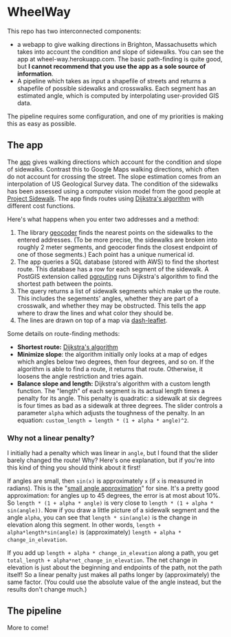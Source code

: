 # WheelWay

This repo has two interconnected components:

- a webapp to give walking directions in Brighton, Massachusetts which takes into account the condition and slope of sidewalks. You can see the app at wheel-way.herokuapp.com. The basic path-finding is quite good, but **I cannot recommend that you use the app as a sole source of information**.
- A pipeline which takes as input a shapefile of streets and returns a shapefile of possible sidewalks and crosswalks. Each segment has an estimated angle, which is computed by interpolating user-provided GIS data.

The pipeline requires some configuration, and one of my priorities is making this as easy as possible.

## The app

The [app](wheel-way.herokuapp.com) gives walking directions which account for the condition and slope of sidewalks. Contrast this to Google Maps walking directions, which often do not account for crossing the street.  The slope estimation comes from an interpolation of US Geological Survey data. The condition of the sidewalks has been assessed using a computer vision model from the good people at [Project Sidewalk](https://github.com/ProjectSidewalk/sidewalk-cv-assets19). The app finds routes using [Dijkstra's algorithm](https://en.wikipedia.org/wiki/Dijkstra%27s_algorithm) with different cost functions.

Here's what happens when you enter two addresses and a method:

1. The library [geocoder](https://geocoder.readthedocs.io/) finds the nearest points on the sidewalks to the entered addresses. (To be more precise, the sidewalks are broken into roughly 2 meter segments, and geocoder finds the closest endpoint of one of those segments.)  Each point has a unique numerical id.
2. The app queries a SQL database (stored with AWS) to find the shortest route. This database has a row for each segment of the sidewalk. A PostGIS extension called [pgrouting](https://github.com/pgRouting/pgrouting) runs Dijkstra's algorithm to find the shortest path between the points.
3. The query returns a list of sidewalk segments which make up the route. This includes the segements' angles, whether they are part of a crosswalk, and whether they may be obstructed. This tells the app where to draw the lines and what color they should be.
4. The lines are drawn on top of a map via [dash-leaflet](https://dash-leaflet.herokuapp.com/).

Some details on route-finding methods:
- **Shortest route:** [Dijkstra's algorithm](https://en.wikipedia.org/wiki/Dijkstra%27s_algorithm)
- **Minimize slope**: the algorithm initially only looks at a map of edges which angles below two degrees, then four degrees, and so on. If the algorithm is able to find a route, it returns that route. Otherwise, it loosens the angle restriction and tries again.  
- **Balance slope and length:** Dijkstra's algorithm with a custom length function. The "length" of each segment is its actual length times a penalty for its angle. This penalty is quadratic: a sidewalk at six degrees is four times as bad as a sidewalk at three degrees. The slider controls a parameter `alpha` which adjusts the toughness of the penalty. In an equation: `custom_length = length * (1 + alpha * angle)^2`.  

### Why not a linear penalty?

I initially had a penalty which was linear in `angle`, but I found that the slider barely changed the route! Why?  Here's one explanation, but if you're into this kind of thing you should think about it first!

If angles are small, then `sin(x)` is approximately `x` (if `x` is measured in radians). This is the "[small angle approximation](https://en.wikipedia.org/wiki/Small-angle_approximation)" for sine. It's a pretty good approximation: for angles up to 45 degrees, the error is at most about 10%.  So `length * (1 + alpha * angle)` is very close to `length * (1 + alpha * sin(angle))`.  Now if you draw a little picture of a sidewalk segment and the angle `alpha`, you can see that `length * sin(angle)` is the change in elevation along this segment.  In other words, `length + alpha*length*sin(angle)` is (approximately) `length + alpha * change_in_elevation`.

If you add up `length + alpha * change_in_elevation` along a path, you get `total_length + alpha*net_change_in_elevation`. The net change in elevation is just about the beginning and endpoints of the path, not the path itself! So a linear penalty just makes all paths longer by (approximately) the same factor.  (You could use the absolute value of the angle instead, but the results don't change much.)

## The pipeline

More to come!

